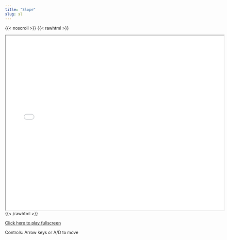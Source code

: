 ```yaml
---
title: "Slope"
slug: sl
---
```


{{< noscroll >}}
{{< rawhtml >}}
<iframe width="720" height="576" name="iframe" src="/cjs-garchive/sl/index.html"></iframe>
{{< /rawhtml >}}

[Click here to play fullscreen](/cjs-garchive/sl)

Controls: Arrow keys or A/D to move
